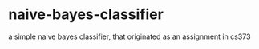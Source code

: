 # naive-bayes-classifier
a simple naive bayes classifier, that originated as an assignment in cs373 
